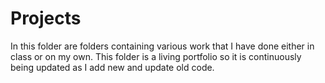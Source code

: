 # Projects
In this folder are folders containing various work that I have done either in class or on my own. This folder is a living portfolio so it is continuously being updated as I add new and update old code.
